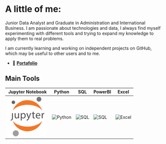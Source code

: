 # A little of me:
Junior Data Analyst and Graduate in Administration and International Business. I am passionate about technologies and data, I always find myself experimenting with different tools and trying to expand my knowledge to apply them to real problems.

I am currently learning and working on independent projects on GitHub, which may be useful to other users and to me.

- 📂 **[Portafolio](https://github.com/DanielCortez94?tab=repositories)**

## Main Tools

| Jupyter Notebook | Python | SQL | PowerBI | Excel |
|-------------------|--------|-----|---------|-------|
| <img src="https://raw.githubusercontent.com/github/explore/main/topics/jupyter-notebook/jupyter-notebook.png" alt="Jupyter" width="130"> | <img src="https://img.icons8.com/color/48/000000/python.png" alt="Python" width="130"> |  <img src="https://img.icons8.com/ios-filled/50/000000/database.png" alt="SQL" width="130">     | <img src="https://img.icons8.com/ios-filled/50/000000/database.png" alt="SQL" width="130"> |  <img src="https://img.icons8.com/color/48/000000/microsoft-excel-2019.png" alt="Excel" width="130"> |


